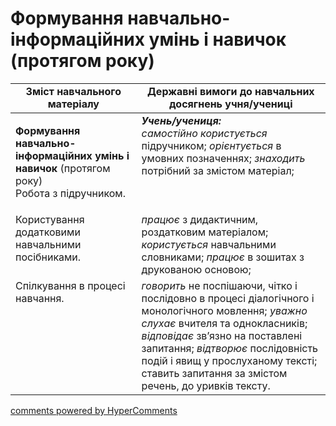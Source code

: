 <div id="hypercomments_widget" class="js-hypercomments-widget invisible"></div>

# Формування навчально-інформаційних умінь і навичок (протягом року) 

<table>
  <tr>
    <td width="40%" align="center"><b>Зміст навчального матеріалу</b></td>
    <td width="60%" align="center"><b>Державні вимоги до навчальних досягнень учня/учениці</b></td>
  </tr>
<tbody>
  <tr>
    <td width="40%" style="vertical-align:top !important;">
    <p><b>Формування навчально-інформаційних умінь і навичок</b> (протягом року)<br>
Робота з підручником.</td>
    <td width="60%" style="vertical-align:top !important;">
<i><b>Учень/учениця:</b></i><br>
<i>самостійно користується</i> підручником; <i>орієнтується</i> в умовних позначеннях; <i>знаходить</i> потрібний за змістом матеріал; </td>
  </tr>
  <tr>
    <td width="40%" style="vertical-align:top !important;">
Користування додатковими навчальними посібниками.</td>
    <td width="60%" style="vertical-align:top !important;">
<i>працює</i> з дидактичним, роздатковим матеріалом; <i>користується</i> навчальними словниками; <i>працює</i> в зошитах з друкованою основою;</td>
  </tr>
  <tr>
    <td width="40%" style="vertical-align:top !important;">
Спілкування в процесі навчання.</td>
    <td width="60%" style="vertical-align:top !important;">
<i>говорить</i> не поспішаючи, чітко і послідовно в процесі діалогічного і монологічного мовлення; <i>уважно слухає</i> вчителя та однокласників; <i>відповідає</i> зв’язно на поставлені запитання; <i>відтворює</i> послідовність подій і явищ у прослуханому тексті; ставить запитання за змістом речень, до уривків тексту.</td>
  </tr>
</tbody>
</table>

<div class="js-hypercomments-container">
<a href="http://hypercomments.com" class="hc-link" title="comments widget">comments powered by HyperComments</a>
</div>
